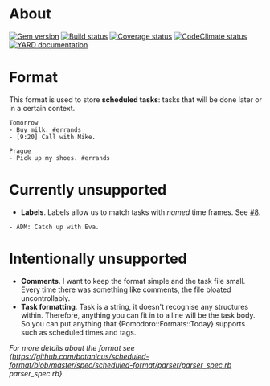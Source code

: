 # About

[![Gem version][GV img]][Gem version]
[![Build status][BS img]][Build status]
[![Coverage status][CS img]][Coverage status]
[![CodeClimate status][CC img]][CodeClimate status]
[![YARD documentation][YD img]][YARD documentation]

# Format

This format is used to store **scheduled tasks**: tasks that will be done later
or in a certain context.

```
Tomorrow
- Buy milk. #errands
- [9:20] Call with Mike.

Prague
- Pick up my shoes. #errands
```

# Currently unsupported

- **Labels**. Labels allow us to match tasks with _named_ time frames.
  See [#8](https://github.com/botanicus/now-task-manager/issues/8).

```
- ADM: Catch up with Eva.
```

# Intentionally unsupported

- **Comments**. I want to keep the format simple and the task file small.
  Every time there was something like comments, the file bloated uncontrollably.
- **Task formatting**. Task is a string, it doesn't recognise any structures within.
  Therefore, anything you can fit in to a line will be the task body. So you can
  put anything that {Pomodoro::Formats::Today} supports such as scheduled times
  and tags.

_For more details about the format see
{https://github.com/botanicus/scheduled-format/blob/master/spec/scheduled-format/parser/parser_spec.rb parser_spec.rb}._

[Gem version]: https://rubygems.org/gems/scheduled-format
[Build status]: https://travis-ci.org/botanicus/scheduled-format
[Coverage status]: https://coveralls.io/github/botanicus/scheduled-format
[CodeClimate status]: https://codeclimate.com/github/botanicus/scheduled-format/maintainability
[YARD documentation]: http://www.rubydoc.info/github/botanicus/scheduled-format/master

[GV img]: https://badge.fury.io/rb/scheduled-format.svg
[BS img]: https://travis-ci.org/botanicus/scheduled-format.svg?branch=master
[CS img]: https://img.shields.io/coveralls/botanicus/scheduled-format.svg
[CC img]: https://api.codeclimate.com/v1/badges/a99a88d28ad37a79dbf6/maintainability
[YD img]: http://img.shields.io/badge/yard-docs-blue.svg
